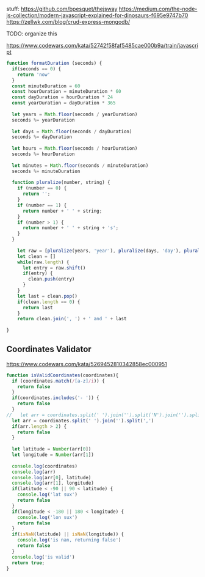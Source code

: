 stuff:
https://github.com/bpesquet/thejsway
https://medium.com/the-node-js-collection/modern-javascript-explained-for-dinosaurs-f695e9747b70
https://zellwk.com/blog/crud-express-mongodb/

TODO: organize this

https://www.codewars.com/kata/52742f58faf5485cae000b9a/train/javascript
```js
function formatDuration (seconds) {
  if(seconds == 0) {
    return 'now'
  }
  const minuteDuration = 60
  const hourDuration = minuteDuration * 60
  const dayDuration = hourDuration * 24
  const yearDuration = dayDuration * 365
  
  let years = Math.floor(seconds / yearDuration)
  seconds %= yearDuration
  
  let days = Math.floor(seconds / dayDuration)
  seconds %= dayDuration
  
  let hours = Math.floor(seconds / hourDuration)
  seconds %= hourDuration
  
  let minutes = Math.floor(seconds / minuteDuration)
  seconds %= minuteDuration
  
  function pluralize(number, string) {
    if (number == 0) {
      return '';
    }
    if (number == 1) {
      return number + ' ' + string;
    }
    if (number > 1) {
      return number + ' ' + string + 's';
    }
  }
    
    let raw = [pluralize(years, 'year'), pluralize(days, 'day'), pluralize(hours, 'hour'), pluralize(minutes, 'minute'), pluralize(seconds, 'second')]
    let clean = []
    while(raw.length) {
      let entry = raw.shift()
      if(entry) {
        clean.push(entry)
      }
    }
    let last = clean.pop()
    if(clean.length == 0) {
      return last
    }
    return clean.join(', ') + ' and ' + last
    
}
```
## Coordinates Validator
https://www.codewars.com/kata/5269452810342858ec000951
```js
function isValidCoordinates(coordinates){
  if (coordinates.match(/[a-z]/i)) {
    return false
  }
  if(coordinates.includes('- ')) {
    return false
  }
//   let arr = coordinates.split(' ').join('').split('N').join('').split('E').join('').split(',')
  let arr = coordinates.split(' ').join('').split(',')
  if(arr.length > 2) {
    return false
  }
  
  let latitude = Number(arr[0])
  let longitude = Number(arr[1])
  
  console.log(coordinates)
  console.log(arr)
  console.log(arr[0], latitude)
  console.log(arr[1], longitude)
  if(latitude < -90 || 90 < latitude) {
    console.log('lat sux')
    return false
  }
  if(longitude < -180 || 180 < longitude) {
    console.log('lon sux')
    return false
  }
  if(isNaN(latitude) || isNaN(longitude)) {
    console.log('is nan, returning false')
    return false
  }
  console.log('is valid')
  return true;
}
```

